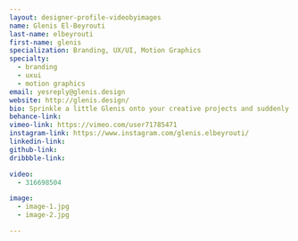 ```yaml
---
layout: designer-profile-videobyimages
name: Glenis El-Beyrouti
last-name: elbeyrouti
first-name: glenis
specialization: Branding, UX/UI, Motion Graphics
specialty:
  - branding
  - uxui
  - motion graphics
email: yesreply@glenis.design
website: http://glenis.design/
bio: Sprinkle a little Glenis onto your creative projects and suddenly you've got some smooth motion graphics and bold colour palettes bringing things to life. I like my designs like I like my food—extra spicy.
behance-link:
vimeo-link: https://vimeo.com/user71785471
instagram-link: https://www.instagram.com/glenis.elbeyrouti/
linkedin-link:
github-link:
dribbble-link:

video:
  - 316698504

image:
  - image-1.jpg
  - image-2.jpg

---
```

